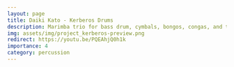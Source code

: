 ```yaml
---
layout: page
title: Daiki Kato - Kerberos Drums
description: Marimba trio for bass drum, cymbals, bongos, congas, and toms shared by three performers
img: assets/img/project_kerberos-preview.png
redirect: https://youtu.be/PQEAhjQ0h1k
importance: 4
category: percussion
---
```

